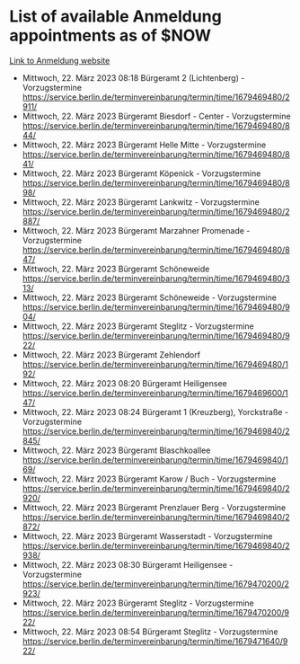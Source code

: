 # List of available Anmeldung appointments as of $NOW
[Link to Anmeldung website](https://service.berlin.de/terminvereinbarung/termin/tag.php?termin=1&anliegen[]=120686&dienstleisterlist=122210,122217,327316,122219,327312,122227,327314,122231,327346,122243,327348,122254,122252,329742,122260,329745,122262,329748,122271,327278,122273,327274,122277,327276,330436,122280,327294,122282,327290,122284,327292,122291,327270,122285,327266,122286,327264,122296,327268,150230,329760,122297,327286,122294,327284,122312,329763,122314,329775,122304,327330,122311,327334,122309,327332,317869,122281,327352,122279,329772,122283,122276,327324,122274,327326,122267,329766,122246,327318,122251,327320,122257,327322,122208,327298,122226,327300&herkunft=http%3A%2F%2Fservice.berlin.de%2Fdienstleistung%2F120686%2F)
- Mittwoch, 22. März 2023 08:18 Bürgeramt 2 (Lichtenberg) - Vorzugstermine https://service.berlin.de/terminvereinbarung/termin/time/1679469480/2911/
- Mittwoch, 22. März 2023  Bürgeramt Biesdorf - Center - Vorzugstermine https://service.berlin.de/terminvereinbarung/termin/time/1679469480/844/
- Mittwoch, 22. März 2023  Bürgeramt Helle Mitte - Vorzugstermine https://service.berlin.de/terminvereinbarung/termin/time/1679469480/841/
- Mittwoch, 22. März 2023  Bürgeramt Köpenick - Vorzugstermine https://service.berlin.de/terminvereinbarung/termin/time/1679469480/898/
- Mittwoch, 22. März 2023  Bürgeramt Lankwitz - Vorzugstermine https://service.berlin.de/terminvereinbarung/termin/time/1679469480/2887/
- Mittwoch, 22. März 2023  Bürgeramt Marzahner Promenade - Vorzugstermine https://service.berlin.de/terminvereinbarung/termin/time/1679469480/847/
- Mittwoch, 22. März 2023  Bürgeramt Schöneweide https://service.berlin.de/terminvereinbarung/termin/time/1679469480/313/
- Mittwoch, 22. März 2023  Bürgeramt Schöneweide - Vorzugstermine https://service.berlin.de/terminvereinbarung/termin/time/1679469480/904/
- Mittwoch, 22. März 2023  Bürgeramt Steglitz - Vorzugstermine https://service.berlin.de/terminvereinbarung/termin/time/1679469480/922/
- Mittwoch, 22. März 2023  Bürgeramt Zehlendorf https://service.berlin.de/terminvereinbarung/termin/time/1679469480/192/
- Mittwoch, 22. März 2023 08:20 Bürgeramt Heiligensee https://service.berlin.de/terminvereinbarung/termin/time/1679469600/147/
- Mittwoch, 22. März 2023 08:24 Bürgeramt 1 (Kreuzberg), Yorckstraße - Vorzugstermine https://service.berlin.de/terminvereinbarung/termin/time/1679469840/2845/
- Mittwoch, 22. März 2023  Bürgeramt Blaschkoallee https://service.berlin.de/terminvereinbarung/termin/time/1679469840/169/
- Mittwoch, 22. März 2023  Bürgeramt Karow / Buch - Vorzugstermine https://service.berlin.de/terminvereinbarung/termin/time/1679469840/2920/
- Mittwoch, 22. März 2023  Bürgeramt Prenzlauer Berg - Vorzugstermine https://service.berlin.de/terminvereinbarung/termin/time/1679469840/2872/
- Mittwoch, 22. März 2023  Bürgeramt Wasserstadt - Vorzugstermine https://service.berlin.de/terminvereinbarung/termin/time/1679469840/2938/
- Mittwoch, 22. März 2023 08:30 Bürgeramt Heiligensee - Vorzugstermine https://service.berlin.de/terminvereinbarung/termin/time/1679470200/2923/
- Mittwoch, 22. März 2023  Bürgeramt Steglitz - Vorzugstermine https://service.berlin.de/terminvereinbarung/termin/time/1679470200/922/
- Mittwoch, 22. März 2023 08:54 Bürgeramt Steglitz - Vorzugstermine https://service.berlin.de/terminvereinbarung/termin/time/1679471640/922/
